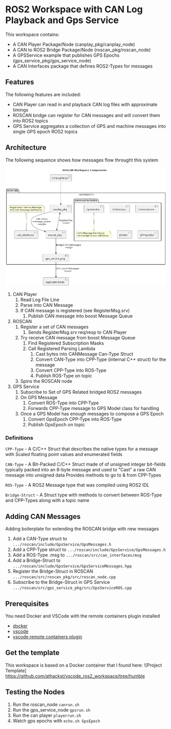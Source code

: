 # ROS2 Workspace with CAN Log Playback and Gps Service

This workspace contains:
* A CAN Player Package/Node (canplay_pkg/canplay_node)
* A CAN to ROS2 Bridge Package/Node (roscan_pkg/roscan_node)
* A GPSService example that publishes GPS Epochs (gps_service_pkg/gps_service_node)
* A CAN Interfaces package that defines ROS2-Types for messages

## Features

The following features are included:

* CAN Player can read in and playback CAN log files with approximate timings
* ROSCAN bridge can register for CAN messages and will convert them into ROS2 topics
* GPS Service aggregates a collection of GPS and machine messages into single GPS epoch ROS2 topics

## Architecture

The following sequence shows how messages flow throught this system

![Architecture](components-roscan.png)

1. CAN Player
   1. Read Log File Line
   2. Parse into CAN Message
   3. If CAN message is registered (see RegisterMsg.srv)
      1. Publish CAN message into boost Message Queue
2. ROSCAN
   1. Register a set of CAN messages
      1. Sends RegisterMsg.srv req/resp to CAN Player
   2. Try receive CAN message from boost Message Queue
      1. Find Registered Subscription Masks
      2. Call Registered Parsing Lambda
         1. Cast bytes into CANMessage Can-Type Struct
         2. Convert CAN-Type into CPP-Type (internal C++ struct) for the message
         3. Convert CPP-Type into ROS-Type
         4. Publish ROS-Type on topic
   3. Spins the ROSCAN node
3. GPS Service
   1. Subscribe to Set of GPS Related bridged ROS2 messages
   2. On GPS Message
      1. Convert ROS-Type into CPP-Type
      2. Forwards CPP-Type message to GPS Model class for handling
   3. Once a GPS Model has enough messages to compose a GPS Epoch
      1. Convert GpsEpoch CPP-Type into ROS-Type
      2. Publish GpsEpoch on topic

### Definitions

`CPP-Type` - A C/C++ Struct that describes the native types for a message with Scaled floating point values and enumerated fields

`CAN-Type` - A Bit-Packed C/C++ Struct made of of unsigned integer bit-fields typically packed into an 8-byte message and used to "Cast" a raw CAN message into unsigned data Provides methods to go to & from CPP-Types

`ROS-Type` - A ROS2 Message type that was compiled using ROS2 IDL

`Bridge-Struct` - A Struct type with methods to convert between ROS-Type and CPP-Types along with a topic name

## Adding CAN Messages

Adding boilerplate for extending the ROSCAN bridge with new messages

1. Add a CAN-Type struct to `.../roscan/include/GpsService/GpsMessages.h`
2. Add a CPP-Type struct to `.../roscan/include/GpsService/GpsMessages.h`
3. Add a ROS-Type .msg to `.../roscan/src/can_interfaces/msg`
4. Add a Bridge-Struct to `.../roscan/include/GpsService/GpsServiceMessages.hpp`
5. Register the Bridge-Struct in ROSCAN `.../roscan/src/roscan_pkg/src/roscan_node.cpp`
6. Subscribe to the Bridge-Struct in GPS Service `.../roscan/src/gps_service_pkg/src/GpsServiceROS.cpp`

## Prerequisites

You need Docker and VSCode with the remote containers plugin installed

* [docker](https://docs.docker.com/engine/install/)
* [vscode](https://code.visualstudio.com/)
* [vscode remote containers plugin](https://marketplace.visualstudio.com/items?itemName=ms-vscode-remote.remote-containers)

## Get the template

This workspace is based on a Docker container that I found here:
![Project Template] https://github.com/athackst/vscode_ros2_workspace/tree/humble

## Testing the Nodes

1. Run the roscan_node `canrun.sh`
2. Run the gps_service_node `gpsrun.sh`
3. Run the can player `playerrun.sh`
4. Watch gps epochs with `echo.sh GpsEpoch`
